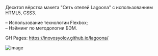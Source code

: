 Десктоп вёрстка макета "Сеть отелей Lagoona" с использованием HTML5, CSS3.

– Использование технологии Flexbox; <br>
– Нэйминг по методологии БЭМ. <br>
 
GH Pages: https://inovosyolov.github.io/lagoona/

![image](https://github.com/inovosyolov/lagoona/assets/118193601/64202fa1-8631-4cf8-aa32-46340068124d)

